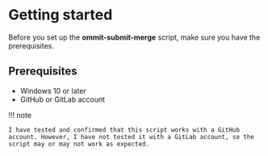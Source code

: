 # Getting started

Before you set up the **ommit-submit-merge** script, make sure you have the prerequisites.

## Prerequisites

- Windows 10 or later
- GitHub or GitLab account

!!! note
    
    I have tested and confirmed that this script works with a GitHub account. However, I have not tested it with a GitLab account, so the script may or may not work as expected.
